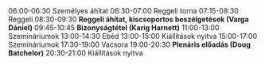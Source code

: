<tr scope="row">
  <th>06:00-06:30</th>
  <td>Személyes áhítat</td>
</tr>
<tr>
  <th>06:30-07:00</th>
  <td>Reggeli torna</td>
</tr>
<tr>
  <th>07:15-08:30</th>
  <td>Reggeli</td>
</tr>
<tr>
  <th>08:30-09:30</th>
  <td><strong>Reggeli áhítat, kiscsoportos beszélgetések (Varga Dániel)</strong></td>
</tr>
<tr>
  <th>09:45-10:45</th>
  <td><strong>Bizonyságtétel (Karig Harnett)</strong></td>
</tr>
<tr>
  <th>11:00-13:00</th>
  <td>Szemináriumok</td>
</tr>
<tr>
  <th>13:00-14:30</th>
  <td>Ebéd</td>
</tr>
<tr>
  <th>13:00-15:00</th>
  <td>Kiállítások nyitva</td>
</tr>
<tr>
  <th>15:00-17:00</th>
  <td>Szemináriumok</td>
</tr>
<tr>
  <th>17:30-19:00</th>
  <td>Vacsora</td>
</tr>
<tr>
  <th>19:00-20:30</th>
  <td><strong>Plenáris előadás (Doug Batchelor)</strong></td>
</tr>
<tr>
  <th>20:30-21:00</th>
  <td>Kiállítások nyitva</td>
</tr>
